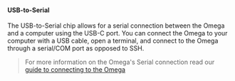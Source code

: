 #### USB-to-Serial

The USB-to-Serial chip allows for a serial connection between the Omega and a computer using the USB-C port. You can connect the Omega to your computer with a USB cable, open a terminal, and connect to the Omega through a serial/COM port as opposed to SSH.

>For more information on the Omega's Serial connection read our [guide to connecting to the Omega](#connecting-to-the-omega-terminal-serial)
